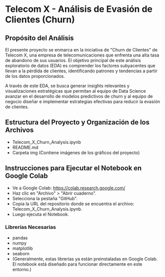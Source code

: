 <h1>Telecom X - Análisis de Evasión de Clientes (Churn)</h1>

<h2>Propósito del Análisis</h2>

<p>El presente proyecto se enmarca en la iniciativa de "Churn de Clientes" de Telecom X, una empresa de telecomunicaciones que enfrenta una alta tasa de abandono de sus usuarios. El objetivo principal de este análisis exploratorio de datos (EDA) es comprender los factores subyacentes que llevan a la pérdida de clientes, identificando patrones y tendencias a partir de los datos proporcionados.

A través de este EDA, se busca generar insights relevantes y visualizaciones estratégicas que permitan al equipo de Data Science avanzar en el desarrollo de modelos predictivos de churn y al equipo de negocio diseñar e implementar estrategias efectivas para reducir la evasión de clientes.</P>

<h2>Estructura del Proyecto y Organización de los Archivos</h2>

- Telecom_X_Churn_Analysis.ipynb 
- README.md  
- Carpeta img (Contiene imágenes de los gráficos del proyecto)

<h2>Instrucciones para Ejecutar el Notebook en Google Colab</h2>

- Ve a Google Colab: https://colab.research.google.com/
- Haz clic en "Archivo" > "Abrir cuaderno".
- Selecciona la pestaña "GitHub".
- Copia la URL del repositorio donde se encuentra el archivo: Telecom_X_Churn_Analysis.ipynb.
- Luego ejecuta el Notebook. 

<h3>Librerías Necesarias</h3>

- pandas
- numpy
- matplotlib
- seaborn
- (Generalmente, estas librerías ya están preinstaladas en Google Colab. El notebook está diseñado para funcionar directamente en este entorno.)